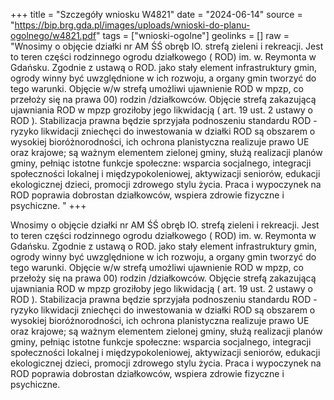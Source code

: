 +++
title = "Szczegóły wniosku W4821"
date = "2024-06-14"
source = "https://bip.brg.gda.pl/images/uploads/wnioski-do-planu-ogolnego/w4821.pdf"
tags = ["wnioski-ogolne"]
geolinks = []
raw = "Wnosimy o objęcie działki nr AM ŚŚ obręb IO. strefą zieleni i rekreacji. Jest to teren  części rodzinnego ogrodu działkowego ( ROD) im. w. Reymonta w Gdańsku. Zgodnie z ustawą o ROD. jako stały element infrastruktury gmin, ogrody winny być uwzględnione w ich rozwoju, a organy gmin tworzyć do tego warunki. Objęcie w/w strefą umożliwi ujawnienie ROD w mpzp, co przełoży się na prawa 00) rodzin /działkowców. Objęcie strefą zakazującą ujawniania ROD w mpzp groziłoby jego likwidacją ( art. 19 ust. 2 ustawy o ROD ). Stabilizacja prawna będzie sprzyjała podnoszeniu standardu ROD - ryzyko likwidacji zniechęci do inwestowania w działki ROD są obszarem o wysokiej bioróżnorodności, ich ochrona planistyczna realizuje prawo UE oraz krajowe; są ważnym elementem zielonej gminy, służą realizacji planów gminy, pełniąc istotne funkcje społeczne: wsparcia socjalnego, integracji społeczności lokalnej i międzypokoleniowej, aktywizacji seniorów, edukacji ekologicznej dzieci, promocji zdrowego stylu życia. Praca i wypoczynek na ROD poprawia dobrostan działkowców, wspiera zdrowie fizyczne i psychiczne. "
+++

Wnosimy o objęcie działki nr AM ŚŚ obręb IO. strefą zieleni i rekreacji. Jest to teren
 części rodzinnego ogrodu działkowego ( ROD) im. w. Reymonta w Gdańsku. Zgodnie z ustawą o
ROD. jako stały element infrastruktury gmin, ogrody winny być uwzględnione w ich rozwoju, a organy
gmin tworzyć do tego warunki. Objęcie w/w strefą umożliwi ujawnienie ROD w mpzp, co przełoży się na
prawa 00) rodzin /działkowców. Objęcie strefą zakazującą ujawniania ROD w mpzp groziłoby jego
likwidacją ( art. 19 ust. 2 ustawy o ROD ). Stabilizacja prawna będzie sprzyjała podnoszeniu standardu
ROD - ryzyko likwidacji zniechęci do inwestowania w działki ROD są obszarem o wysokiej
bioróżnorodności, ich ochrona planistyczna realizuje prawo UE oraz krajowe; są ważnym elementem
zielonej gminy, służą realizacji planów gminy, pełniąc istotne funkcje społeczne: wsparcia socjalnego,
integracji społeczności lokalnej i międzypokoleniowej, aktywizacji seniorów, edukacji ekologicznej dzieci,
promocji zdrowego stylu życia. Praca i wypoczynek na ROD poprawia dobrostan działkowców, wspiera
zdrowie fizyczne i psychiczne.



